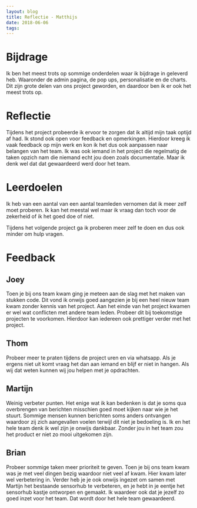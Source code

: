 ```yaml
---
layout: blog
title: Reflectie - Matthijs
date: 2018-06-06
tags:
---
```


# Bijdrage
Ik ben het meest trots op sommige onderdelen waar ik bijdrage in geleverd heb. Waaronder de admin pagina, de pop ups, personalisatie en de charts.
Dit zijn grote delen van ons project geworden, en daardoor ben ik er ook het meest trots op.

# Reflectie
Tijdens het project probeerde ik ervoor te zorgen dat ik altijd mijn taak optijd af had. 
Ik stond ook open voor feedback en opmerkingen. Hierdoor kreeg ik vaak feedback op mijn werk en kon ik het dus ook aanpassen naar belangen van het team.
Ik was ook iemand in het project die regelmatig de taken opzich nam die niemand echt jou doen zoals documentatie. Maar ik denk wel dat dat gewaardeerd werd door het team.

# Leerdoelen
Ik heb van een aantal van een aantal teamleden vernomen dat ik meer zelf moet proberen. Ik kan het meestal wel maar ik vraag dan toch voor de zekerheid of ik het goed doe of niet. 

Tijdens het volgende project ga ik proberen meer zelf te doen en dus ook minder om hulp vragen. 

# Feedback
## Joey
Toen je bij ons team kwam ging je meteen aan de slag met het maken van stukken code. Dit vond ik onwijs goed aangezien je bij een heel nieuw team kwam zonder kennis van het project.
Aan het einde van het project kwamen er wel wat conflicten met andere team leden. Probeer dit bij toekomstige projecten te voorkomen. Hierdoor kan iedereen ook prettiger verder met het project.

## Thom
Probeer meer te praten tijdens de project uren en via whatsapp. Als je ergens niet uit komt vraag het dan aan iemand en blijf er niet in hangen. Als wij dat weten kunnen wij jou helpen met je opdrachten.

## Martijn
Weinig verbeter punten. Het enige wat ik kan bedenken is dat je soms qua overbrengen van berichten misschien goed moet kijken naar wie je het stuurt. Sommige mensen kunnen berichten soms anders ontvangen waardoor zij zich aangevallen voelen terwijl dit niet je bedoeling is.
Ik en het hele team denk ik wel zijn je onwijs dankbaar. Zonder jou in het team zou het product er niet zo mooi uitgekomen zijn.

## Brian
Probeer sommige taken meer prioriteit te geven. Toen je bij ons team kwam was je met veel dingen bezig waardoor niet veel af kwam. Hier kwam later wel verbetering in.
Verder heb je je ook onwijs ingezet om samen met Martijn het bestaande sensorhub te verbeteren, en je hebt in je eentje het sensorhub kastje ontworpen en gemaakt. 
Ik waardeer ook dat je jezelf zo goed inzet voor het team. Dat wordt door het hele team gewaardeerd.